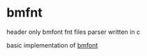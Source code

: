 # bmfnt
header only bmfont fnt files parser written in c

basic implementation of [bmfont](https://angelcode.com/products/bmfont/doc/file_format.html)
